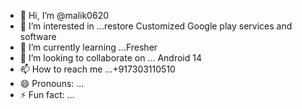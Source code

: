 - 👋 Hi, I’m @malik0620
- 👀 I’m interested in ...restore Customized Google play services and software 
- 🌱 I’m currently learning ...Fresher 
- 💞️ I’m looking to collaborate on ... Android 14
- 📫 How to reach me ...+917303110510
- 😄 Pronouns: ...
- ⚡ Fun fact: ...

<!---
malik0620/malik0620 is a ✨ special ✨ repository because its `README.md` (this file) appears on your GitHub profile.
You can click the Preview link to take a look at your changes.
--->
